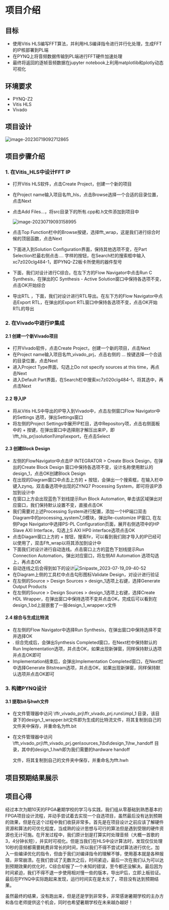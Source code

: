 # 项目介绍

## 目标

* 使用Vitis HLS编写FFT算法，并利用HLS编译指令进行并行化处理，生成FFT的IP核部署到PL端
* 在PYNQ上将音频数据传输到PL端进行FFT硬件加速处理
* 最终将返回的逐帧音频数据在jupyter notebook上利用matplotlib和plotly动态可视化

## 环境要求

* PYNQ-Z2
* Vitis HLS
* Vivado

## 项目设计

![image-20230719092712865](C:\Users\Lenovo\Desktop\Audio_Visualize\assets\image-20230719092712865.png)

## 项目步骤介绍

### 1. 在Vitis_HLS中设计FFT IP

* 打开Vitis HLS软件，点击Create Project，创建一个新的项目  

* 在Project name输入项目名fft_hls，点击Browse选择一个合适的目录位置，点击Next  

* 点击Add Files...，将src目录下的所有.cpp和.h文件添加到项目中  

  ![image-20230719093158995](C:\Users\Lenovo\Desktop\Audio_Visualize\assets\image-20230719093158995.png)

* 点击Top Function栏中的Browse按键，选择fft_wrap，这是我们进行综合时候的顶层函数，点击Next

* 下面进入到Solution Configuration界面，保持其他选项不变，在Part Selection栏最右侧点击.... 字样的按钮，在Search栏的搜索框中输入xc7z020clg484-1，即PYNQ-Z2板卡所使用的器件型号

* 下面，我们对设计进行C综合。在左下方的Flow Navigator中点击Run C Synthesis，在弹出的C Synthesis - Active Solution窗口中保持各选项不变，点击OK开始综合

* 导出RTL ，下面，我们对设计进行RTL导出。在左下方的Flow Navigator中点击Export RTL，在弹出的Export RTL窗口中保持各选项不变，点击OK开始RTL的导出

### 2. 在Vivado中进行IP集成  

#### 2.1 创建一个新Vivado项目  

* 打开Vivado软件，点击Create Project，创建一个新的项目，点击Next  
* 在Project name输入项目名fft_vivado_prj，点击右侧的 ... 按键选择一个合适的目录位置，点击Next
* 进入Project Type界面，勾选上Do not specify sources at this time，再点击Next  
* 进入Default Part界面，在Search栏中搜索xc7z020clg484-1，将其选中，再点击Next  

#### 2.2 导入IP  

* 将从Vitis HLS中导出的IP导入到Vivado中，点击左侧窗口Flow Navigator中的Settings 选项，弹出Settings窗口
* 将左侧的Project Settings中展开IP栏目，选中Repository项，点击右侧面板中的 + 按键，在弹出窗口中选择刚才解压出来IP，即\fft_hls_prj\solution1\impl\export，在点击Select

#### 2.3 创建Block Design  

* 左侧的FlowNavigator中点击IP INTEGRATOR > Create Block Design，在弹出的Create Block Design 窗口中保持各选项不变，设计名称使用默认的design_1，点击OK创建Block Design
* 在出现的Diagram窗口中点击上方的 + 按钮，会弹出一个搜索框，在输入栏中键入zynq，双击备选项中出现的ZYNQ7 Processing System，即可将该IP添加到设计中
* 在窗口上方会出现蓝色下划线提示Run Block Automation, 单击该区域弹出对应窗口，我们保持默认设置不变，直接点击OK
* 我们需要对上述Processing System进行配置，添加一个HP端口双击Diagram中的processing_system7_0模块，弹出Re-customize IP窗口, 在左侧Page Navigator中选择PS-PL Configuration页面，展开右侧选项中的HP Slave AXI Interface，勾选上S AXI HP0 interface选项点击OK
* 点击Diagam窗口上方的 + 按钮，搜索fir，可以看到我们刚才导入的IP已经可以使用了，双击Fft_wrap以将其添加到设计中
* 下面我们对设计进行自动连线。点击窗口上方的蓝色下划线提示Run Connection Automation，弹出对应窗口，将左侧All Automation 选项勾选上，再点击OK
* 自动连线之后会得到如下的设计![Snipaste_2023-07-19_09-40-52](C:\Users\Lenovo\Desktop\Audio_Visualize\assets\Snipaste_2023-07-19_09-40-52.png)
* 在Diagram上侧的工具栏中点击勾形图标Validate Design，对设计进行验证  
* 在左侧的Source > Design Sources > design_1选项上右键，选择Generate Output Products  
* 在左侧的Source > Design Sources > design_1选项上右键，选择Create HDL Wrapper，在弹出窗口中保持选项不变并点击OK，完成后可以看到在design_1.bd上层嵌套了一层design_1_wrapper.v文件

#### 2.4 综合与生成比特流  

* 在左侧的Flow Navigator中选择Run Synthesis，在弹出窗口中保持选择不变并选择OK  
* . 综合完成后，会弹出Synthesis Completed窗口，在Next栏中保持默认的Run Implementation选项，并点击OK，如果出现新弹窗，同样保持默认选项并点击OK即可
* Implementation结束后，会弹出Implementation Completed窗口，在Next栏中选择Generate Bitstream选项，并点击OK，如果出现新弹窗，同样保持默认选项并点击OK即可

### 3. 构建PYNQ设计  

#### 3.1 提取bit与hwh文件  

* 在文件管理器中访问 \ffr_vivado_prj\ffr_vivado_prj.runs\impl_1 目录，该目录下的design_1_wrapper.bit文件即为生成的比特流文件，将其复制到自己的文件夹中保存，并重命名为fft.bit

* 在文件管理器中访问\fft_vivado_prj\fft_vivado_prj.gen\sources_1\bd\design_1\hw_handoff 目录，其中的design_1.hwh即为我们需要的hardware handoff

  文件，将其复制到自己的文件夹中保存，并重命名为fft.hwh

#### 



## 项目预期结果展示

## 项目心得

经过本次为期10天的FPGA暑期学校的学习与实践，我们组从零基础到熟悉基本的FPGA项目设计流程，并动手尝试着去实现一个自选项目，虽然最后没有达到预期的效果，但是在这个过程中我们收获非常多。首先是在项目设计之前应该了解硬件资源和算法的可优化程度，当成熟的设计思想与可行的算法但是遇到受限的硬件资源也无计可施。在开发过程中，我们原计划是打算实时处理音频（大概一首歌的3，4分钟长短），并实时可视化。但是当我们在HLS中设计算法时，发现仅仅处理10秒的音频都需要耗费非常长的时间，所以我们不得不尝试对算法进行优化，加入一些编译优化的指令，但由于我们对编译指令的理解不够，使用基本就是各种报错，非常崩溃。在我们尝试了无数次之后，时间紧迫，最后一次在我们认为可以达到预期效果的优化时，C综合却报了一个未知的错误，至今都还没解决。最后因为时间紧迫，我们不得不退一步使用相对慢一些的版本，导出IP后，立即上板验证。最后在PYNQ中实际跑起来发现，运行时间实在是太长了，项目没有达到预期结果。

虽然最终的结果，没有跑出来，但是还是学到非常多，非常感谢暑期学校的主办方和各位老师提供这个机会，同时也希望暑期学校在未来越办越好！